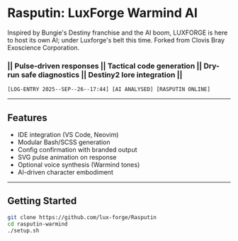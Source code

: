# Rasputin: LuxForge Warmind AI
Inspired by Bungie's Destiny franchise and the AI boom, LUXFORGE is here to host its own AI; under Luxforge's belt this time. Forked from Clovis Bray Exoscience Corporation.

### || Pulse-driven responses   || Tactical code generation  || Dry-run safe diagnostics  || Destiny2 lore integration ||

``` ENGRAM
[LOG-ENTRY 2025--SEP--26--17:44] [AI ANALYSED] [RASPUTIN ONLINE]
```

---

## Features

- IDE integration (VS Code, Neovim)
- Modular Bash/SCSS generation
- Config confirmation with branded output
- SVG pulse animation on response
- Optional voice synthesis (Warmind tones)
- AI-driven character embodiment

---

## Getting Started

```bash
git clone https://github.com/lux-forge/Rasputin
cd rasputin-warmind
./setup.sh
```

